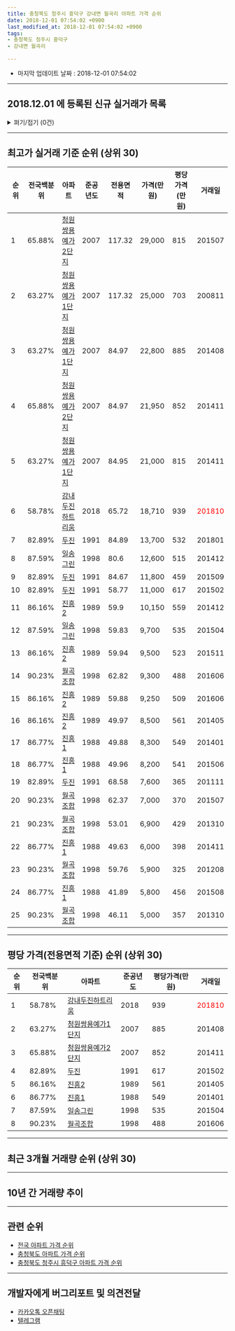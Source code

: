 ```yaml
---
title: 충청북도 청주시 흥덕구 강내면 월곡리 아파트 가격 순위
date: 2018-12-01 07:54:02 +0900
last_modified_at: 2018-12-01 07:54:02 +0900
tags:
- 충청북도 청주시 흥덕구
- 강내면 월곡리

---
```


* 마지막 업데이트 날짜 : 2018-12-01 07:54:02

---

## 2018.12.01 에 등록된 신규 실거래가 목록

<details>
<summary>펴기/접기 (0건)</summary>
<div markdown="1">

|아파트|전국백분위|준공년도|전용면적|가격(만원)|평당가격(만원)|거래일|
|---|---|---|---|---|---|---|
|없음|||||||


</div>
</details>

---

## 최고가 실거래 기준 순위 (상위 30)


|순위|전국백분위|아파트|준공년도|전용면적|가격(만원)|평당가격(만원)|거래일|
|---|---|---|---|---|---|---|---|
|1|65.88%|[청원쌍용예가2단지](https://search.naver.com/search.naver?query=%EC%B6%A9%EC%B2%AD%EB%B6%81%EB%8F%84+%EC%B2%AD%EC%A3%BC%EC%8B%9C+%ED%9D%A5%EB%8D%95%EA%B5%AC+%EA%B0%95%EB%82%B4%EB%A9%B4+%EC%9B%94%EA%B3%A1%EB%A6%AC+%EC%B2%AD%EC%9B%90%EC%8C%8D%EC%9A%A9%EC%98%88%EA%B0%802%EB%8B%A8%EC%A7%80)|2007|117.32|29,000|815|201507|
|2|63.27%|[청원쌍용예가1단지](https://search.naver.com/search.naver?query=%EC%B6%A9%EC%B2%AD%EB%B6%81%EB%8F%84+%EC%B2%AD%EC%A3%BC%EC%8B%9C+%ED%9D%A5%EB%8D%95%EA%B5%AC+%EA%B0%95%EB%82%B4%EB%A9%B4+%EC%9B%94%EA%B3%A1%EB%A6%AC+%EC%B2%AD%EC%9B%90%EC%8C%8D%EC%9A%A9%EC%98%88%EA%B0%801%EB%8B%A8%EC%A7%80)|2007|117.32|25,000|703|200811|
|3|63.27%|[청원쌍용예가1단지](https://search.naver.com/search.naver?query=%EC%B6%A9%EC%B2%AD%EB%B6%81%EB%8F%84+%EC%B2%AD%EC%A3%BC%EC%8B%9C+%ED%9D%A5%EB%8D%95%EA%B5%AC+%EA%B0%95%EB%82%B4%EB%A9%B4+%EC%9B%94%EA%B3%A1%EB%A6%AC+%EC%B2%AD%EC%9B%90%EC%8C%8D%EC%9A%A9%EC%98%88%EA%B0%801%EB%8B%A8%EC%A7%80)|2007|84.97|22,800|885|201408|
|4|65.88%|[청원쌍용예가2단지](https://search.naver.com/search.naver?query=%EC%B6%A9%EC%B2%AD%EB%B6%81%EB%8F%84+%EC%B2%AD%EC%A3%BC%EC%8B%9C+%ED%9D%A5%EB%8D%95%EA%B5%AC+%EA%B0%95%EB%82%B4%EB%A9%B4+%EC%9B%94%EA%B3%A1%EB%A6%AC+%EC%B2%AD%EC%9B%90%EC%8C%8D%EC%9A%A9%EC%98%88%EA%B0%802%EB%8B%A8%EC%A7%80)|2007|84.97|21,950|852|201411|
|5|63.27%|[청원쌍용예가1단지](https://search.naver.com/search.naver?query=%EC%B6%A9%EC%B2%AD%EB%B6%81%EB%8F%84+%EC%B2%AD%EC%A3%BC%EC%8B%9C+%ED%9D%A5%EB%8D%95%EA%B5%AC+%EA%B0%95%EB%82%B4%EB%A9%B4+%EC%9B%94%EA%B3%A1%EB%A6%AC+%EC%B2%AD%EC%9B%90%EC%8C%8D%EC%9A%A9%EC%98%88%EA%B0%801%EB%8B%A8%EC%A7%80)|2007|84.95|21,000|815|201411|
|6|58.78%|[강내두진하트리움](https://search.naver.com/search.naver?query=%EC%B6%A9%EC%B2%AD%EB%B6%81%EB%8F%84+%EC%B2%AD%EC%A3%BC%EC%8B%9C+%ED%9D%A5%EB%8D%95%EA%B5%AC+%EA%B0%95%EB%82%B4%EB%A9%B4+%EC%9B%94%EA%B3%A1%EB%A6%AC+%EA%B0%95%EB%82%B4%EB%91%90%EC%A7%84%ED%95%98%ED%8A%B8%EB%A6%AC%EC%9B%80)|2018|65.72|18,710|939|<span style="color:red">201810</span>|
|7|82.89%|[두진](https://search.naver.com/search.naver?query=%EC%B6%A9%EC%B2%AD%EB%B6%81%EB%8F%84+%EC%B2%AD%EC%A3%BC%EC%8B%9C+%ED%9D%A5%EB%8D%95%EA%B5%AC+%EA%B0%95%EB%82%B4%EB%A9%B4+%EC%9B%94%EA%B3%A1%EB%A6%AC+%EB%91%90%EC%A7%84)|1991|84.89|13,700|532|201801|
|8|87.59%|[일송그린](https://search.naver.com/search.naver?query=%EC%B6%A9%EC%B2%AD%EB%B6%81%EB%8F%84+%EC%B2%AD%EC%A3%BC%EC%8B%9C+%ED%9D%A5%EB%8D%95%EA%B5%AC+%EA%B0%95%EB%82%B4%EB%A9%B4+%EC%9B%94%EA%B3%A1%EB%A6%AC+%EC%9D%BC%EC%86%A1%EA%B7%B8%EB%A6%B0)|1998|80.6|12,600|515|201412|
|9|82.89%|[두진](https://search.naver.com/search.naver?query=%EC%B6%A9%EC%B2%AD%EB%B6%81%EB%8F%84+%EC%B2%AD%EC%A3%BC%EC%8B%9C+%ED%9D%A5%EB%8D%95%EA%B5%AC+%EA%B0%95%EB%82%B4%EB%A9%B4+%EC%9B%94%EA%B3%A1%EB%A6%AC+%EB%91%90%EC%A7%84)|1991|84.67|11,800|459|201509|
|10|82.89%|[두진](https://search.naver.com/search.naver?query=%EC%B6%A9%EC%B2%AD%EB%B6%81%EB%8F%84+%EC%B2%AD%EC%A3%BC%EC%8B%9C+%ED%9D%A5%EB%8D%95%EA%B5%AC+%EA%B0%95%EB%82%B4%EB%A9%B4+%EC%9B%94%EA%B3%A1%EB%A6%AC+%EB%91%90%EC%A7%84)|1991|58.77|11,000|617|201502|
|11|86.16%|[진흥2](https://search.naver.com/search.naver?query=%EC%B6%A9%EC%B2%AD%EB%B6%81%EB%8F%84+%EC%B2%AD%EC%A3%BC%EC%8B%9C+%ED%9D%A5%EB%8D%95%EA%B5%AC+%EA%B0%95%EB%82%B4%EB%A9%B4+%EC%9B%94%EA%B3%A1%EB%A6%AC+%EC%A7%84%ED%9D%A52)|1989|59.9|10,150|559|201412|
|12|87.59%|[일송그린](https://search.naver.com/search.naver?query=%EC%B6%A9%EC%B2%AD%EB%B6%81%EB%8F%84+%EC%B2%AD%EC%A3%BC%EC%8B%9C+%ED%9D%A5%EB%8D%95%EA%B5%AC+%EA%B0%95%EB%82%B4%EB%A9%B4+%EC%9B%94%EA%B3%A1%EB%A6%AC+%EC%9D%BC%EC%86%A1%EA%B7%B8%EB%A6%B0)|1998|59.83|9,700|535|201504|
|13|86.16%|[진흥2](https://search.naver.com/search.naver?query=%EC%B6%A9%EC%B2%AD%EB%B6%81%EB%8F%84+%EC%B2%AD%EC%A3%BC%EC%8B%9C+%ED%9D%A5%EB%8D%95%EA%B5%AC+%EA%B0%95%EB%82%B4%EB%A9%B4+%EC%9B%94%EA%B3%A1%EB%A6%AC+%EC%A7%84%ED%9D%A52)|1989|59.94|9,500|523|201511|
|14|90.23%|[월곡조합](https://search.naver.com/search.naver?query=%EC%B6%A9%EC%B2%AD%EB%B6%81%EB%8F%84+%EC%B2%AD%EC%A3%BC%EC%8B%9C+%ED%9D%A5%EB%8D%95%EA%B5%AC+%EA%B0%95%EB%82%B4%EB%A9%B4+%EC%9B%94%EA%B3%A1%EB%A6%AC+%EC%9B%94%EA%B3%A1%EC%A1%B0%ED%95%A9)|1998|62.82|9,300|488|201606|
|15|86.16%|[진흥2](https://search.naver.com/search.naver?query=%EC%B6%A9%EC%B2%AD%EB%B6%81%EB%8F%84+%EC%B2%AD%EC%A3%BC%EC%8B%9C+%ED%9D%A5%EB%8D%95%EA%B5%AC+%EA%B0%95%EB%82%B4%EB%A9%B4+%EC%9B%94%EA%B3%A1%EB%A6%AC+%EC%A7%84%ED%9D%A52)|1989|59.88|9,250|509|201606|
|16|86.16%|[진흥2](https://search.naver.com/search.naver?query=%EC%B6%A9%EC%B2%AD%EB%B6%81%EB%8F%84+%EC%B2%AD%EC%A3%BC%EC%8B%9C+%ED%9D%A5%EB%8D%95%EA%B5%AC+%EA%B0%95%EB%82%B4%EB%A9%B4+%EC%9B%94%EA%B3%A1%EB%A6%AC+%EC%A7%84%ED%9D%A52)|1989|49.97|8,500|561|201405|
|17|86.77%|[진흥1](https://search.naver.com/search.naver?query=%EC%B6%A9%EC%B2%AD%EB%B6%81%EB%8F%84+%EC%B2%AD%EC%A3%BC%EC%8B%9C+%ED%9D%A5%EB%8D%95%EA%B5%AC+%EA%B0%95%EB%82%B4%EB%A9%B4+%EC%9B%94%EA%B3%A1%EB%A6%AC+%EC%A7%84%ED%9D%A51)|1988|49.88|8,300|549|201401|
|18|86.77%|[진흥1](https://search.naver.com/search.naver?query=%EC%B6%A9%EC%B2%AD%EB%B6%81%EB%8F%84+%EC%B2%AD%EC%A3%BC%EC%8B%9C+%ED%9D%A5%EB%8D%95%EA%B5%AC+%EA%B0%95%EB%82%B4%EB%A9%B4+%EC%9B%94%EA%B3%A1%EB%A6%AC+%EC%A7%84%ED%9D%A51)|1988|49.96|8,200|541|201506|
|19|82.89%|[두진](https://search.naver.com/search.naver?query=%EC%B6%A9%EC%B2%AD%EB%B6%81%EB%8F%84+%EC%B2%AD%EC%A3%BC%EC%8B%9C+%ED%9D%A5%EB%8D%95%EA%B5%AC+%EA%B0%95%EB%82%B4%EB%A9%B4+%EC%9B%94%EA%B3%A1%EB%A6%AC+%EB%91%90%EC%A7%84)|1991|68.58|7,600|365|201111|
|20|90.23%|[월곡조합](https://search.naver.com/search.naver?query=%EC%B6%A9%EC%B2%AD%EB%B6%81%EB%8F%84+%EC%B2%AD%EC%A3%BC%EC%8B%9C+%ED%9D%A5%EB%8D%95%EA%B5%AC+%EA%B0%95%EB%82%B4%EB%A9%B4+%EC%9B%94%EA%B3%A1%EB%A6%AC+%EC%9B%94%EA%B3%A1%EC%A1%B0%ED%95%A9)|1998|62.37|7,000|370|201507|
|21|90.23%|[월곡조합](https://search.naver.com/search.naver?query=%EC%B6%A9%EC%B2%AD%EB%B6%81%EB%8F%84+%EC%B2%AD%EC%A3%BC%EC%8B%9C+%ED%9D%A5%EB%8D%95%EA%B5%AC+%EA%B0%95%EB%82%B4%EB%A9%B4+%EC%9B%94%EA%B3%A1%EB%A6%AC+%EC%9B%94%EA%B3%A1%EC%A1%B0%ED%95%A9)|1998|53.01|6,900|429|201310|
|22|86.77%|[진흥1](https://search.naver.com/search.naver?query=%EC%B6%A9%EC%B2%AD%EB%B6%81%EB%8F%84+%EC%B2%AD%EC%A3%BC%EC%8B%9C+%ED%9D%A5%EB%8D%95%EA%B5%AC+%EA%B0%95%EB%82%B4%EB%A9%B4+%EC%9B%94%EA%B3%A1%EB%A6%AC+%EC%A7%84%ED%9D%A51)|1988|49.63|6,000|398|201411|
|23|90.23%|[월곡조합](https://search.naver.com/search.naver?query=%EC%B6%A9%EC%B2%AD%EB%B6%81%EB%8F%84+%EC%B2%AD%EC%A3%BC%EC%8B%9C+%ED%9D%A5%EB%8D%95%EA%B5%AC+%EA%B0%95%EB%82%B4%EB%A9%B4+%EC%9B%94%EA%B3%A1%EB%A6%AC+%EC%9B%94%EA%B3%A1%EC%A1%B0%ED%95%A9)|1998|59.76|5,900|325|201208|
|24|86.77%|[진흥1](https://search.naver.com/search.naver?query=%EC%B6%A9%EC%B2%AD%EB%B6%81%EB%8F%84+%EC%B2%AD%EC%A3%BC%EC%8B%9C+%ED%9D%A5%EB%8D%95%EA%B5%AC+%EA%B0%95%EB%82%B4%EB%A9%B4+%EC%9B%94%EA%B3%A1%EB%A6%AC+%EC%A7%84%ED%9D%A51)|1988|41.89|5,800|456|201508|
|25|90.23%|[월곡조합](https://search.naver.com/search.naver?query=%EC%B6%A9%EC%B2%AD%EB%B6%81%EB%8F%84+%EC%B2%AD%EC%A3%BC%EC%8B%9C+%ED%9D%A5%EB%8D%95%EA%B5%AC+%EA%B0%95%EB%82%B4%EB%A9%B4+%EC%9B%94%EA%B3%A1%EB%A6%AC+%EC%9B%94%EA%B3%A1%EC%A1%B0%ED%95%A9)|1998|46.11|5,000|357|201310|


---

## 평당 가격(전용면적 기준) 순위 (상위 30)


|순위|전국백분위|아파트|준공년도|평당가격(만원)|거래일|
|---|---|---|---|---|---|
|1|58.78%|[강내두진하트리움](https://search.naver.com/search.naver?query=%EC%B6%A9%EC%B2%AD%EB%B6%81%EB%8F%84+%EC%B2%AD%EC%A3%BC%EC%8B%9C+%ED%9D%A5%EB%8D%95%EA%B5%AC+%EA%B0%95%EB%82%B4%EB%A9%B4+%EC%9B%94%EA%B3%A1%EB%A6%AC+%EA%B0%95%EB%82%B4%EB%91%90%EC%A7%84%ED%95%98%ED%8A%B8%EB%A6%AC%EC%9B%80)|2018|939|<span style="color:red">201810</span>|
|2|63.27%|[청원쌍용예가1단지](https://search.naver.com/search.naver?query=%EC%B6%A9%EC%B2%AD%EB%B6%81%EB%8F%84+%EC%B2%AD%EC%A3%BC%EC%8B%9C+%ED%9D%A5%EB%8D%95%EA%B5%AC+%EA%B0%95%EB%82%B4%EB%A9%B4+%EC%9B%94%EA%B3%A1%EB%A6%AC+%EC%B2%AD%EC%9B%90%EC%8C%8D%EC%9A%A9%EC%98%88%EA%B0%801%EB%8B%A8%EC%A7%80)|2007|885|201408|
|3|65.88%|[청원쌍용예가2단지](https://search.naver.com/search.naver?query=%EC%B6%A9%EC%B2%AD%EB%B6%81%EB%8F%84+%EC%B2%AD%EC%A3%BC%EC%8B%9C+%ED%9D%A5%EB%8D%95%EA%B5%AC+%EA%B0%95%EB%82%B4%EB%A9%B4+%EC%9B%94%EA%B3%A1%EB%A6%AC+%EC%B2%AD%EC%9B%90%EC%8C%8D%EC%9A%A9%EC%98%88%EA%B0%802%EB%8B%A8%EC%A7%80)|2007|852|201411|
|4|82.89%|[두진](https://search.naver.com/search.naver?query=%EC%B6%A9%EC%B2%AD%EB%B6%81%EB%8F%84+%EC%B2%AD%EC%A3%BC%EC%8B%9C+%ED%9D%A5%EB%8D%95%EA%B5%AC+%EA%B0%95%EB%82%B4%EB%A9%B4+%EC%9B%94%EA%B3%A1%EB%A6%AC+%EB%91%90%EC%A7%84)|1991|617|201502|
|5|86.16%|[진흥2](https://search.naver.com/search.naver?query=%EC%B6%A9%EC%B2%AD%EB%B6%81%EB%8F%84+%EC%B2%AD%EC%A3%BC%EC%8B%9C+%ED%9D%A5%EB%8D%95%EA%B5%AC+%EA%B0%95%EB%82%B4%EB%A9%B4+%EC%9B%94%EA%B3%A1%EB%A6%AC+%EC%A7%84%ED%9D%A52)|1989|561|201405|
|6|86.77%|[진흥1](https://search.naver.com/search.naver?query=%EC%B6%A9%EC%B2%AD%EB%B6%81%EB%8F%84+%EC%B2%AD%EC%A3%BC%EC%8B%9C+%ED%9D%A5%EB%8D%95%EA%B5%AC+%EA%B0%95%EB%82%B4%EB%A9%B4+%EC%9B%94%EA%B3%A1%EB%A6%AC+%EC%A7%84%ED%9D%A51)|1988|549|201401|
|7|87.59%|[일송그린](https://search.naver.com/search.naver?query=%EC%B6%A9%EC%B2%AD%EB%B6%81%EB%8F%84+%EC%B2%AD%EC%A3%BC%EC%8B%9C+%ED%9D%A5%EB%8D%95%EA%B5%AC+%EA%B0%95%EB%82%B4%EB%A9%B4+%EC%9B%94%EA%B3%A1%EB%A6%AC+%EC%9D%BC%EC%86%A1%EA%B7%B8%EB%A6%B0)|1998|535|201504|
|8|90.23%|[월곡조합](https://search.naver.com/search.naver?query=%EC%B6%A9%EC%B2%AD%EB%B6%81%EB%8F%84+%EC%B2%AD%EC%A3%BC%EC%8B%9C+%ED%9D%A5%EB%8D%95%EA%B5%AC+%EA%B0%95%EB%82%B4%EB%A9%B4+%EC%9B%94%EA%B3%A1%EB%A6%AC+%EC%9B%94%EA%B3%A1%EC%A1%B0%ED%95%A9)|1998|488|201606|


---

## 최근 3개월 거래량 순위 (상위 30)


<div style="width:100%;">
    <canvas id="deal_count_ranking" height="250"></canvas>
</div>


<script>
new Chart(document.getElementById("deal_count_ranking"), {
    type: 'horizontalBar',
    data: {
        labels: ['강내두진하트리움', '진흥2', '진흥1', '일송그린', '두진'],
        datasets: [{
            label: '실거래 수',
            data: [9, 3, 1, 1, 1],
            borderColor: "rgba(255, 0, 128, 1)",
            backgroundColor: "rgba(255, 0, 128, 0.5)",
            fill: false,
        }]
    },
    options: {
        responsive: true,
        title: {
            display: true,
            text: '최근 3개월 거래량 순위'
        },
        tooltips: {
            mode: 'index',
            intersect: false,
            callbacks: {
                title: function(tooltipItems, data) {
                    return "실거래 수:";
                },
                label: function(tooltipItem, data) {
                    return data.labels[tooltipItem.index] + ": " + tooltipItem.xLabel;
                }
            }
        },
        hover: {
            mode: 'nearest',
            intersect: true
        },
        scales: {
            xAxes: [{
                display: true,
                scaleLabel: {
                    display: true,
                    labelString: '실거래 수'
                },
                ticks: {
                    suggestedMin: 0,
                }
            }],
            yAxes: [{
                display: true,
                ticks: {
                    autoSkip: false,
                    callback: function(value, index, values) {
                        if (value.length > 15)
                            return value.substr(0, 13) + "...";
                        else
                            return value;
                    }
                },
                scaleLabel: {
                    display: false,
                }
            }]
        }
    }
});

</script>


---

## 10년 간 거래량 추이


<div style="width:100%;">
    <canvas id="deal_progress" height="250"></canvas>
</div>

<script>
new Chart(document.getElementById("deal_progress"), {
    type: 'line',
    data: {
        labels: ['200812','200901','200902','200903','200904','200905','200906','200907','200908','200909','200910','200911','200912','201001','201002','201003','201004','201005','201006','201007','201008','201009','201010','201011','201012','201101','201102','201103','201104','201105','201106','201107','201108','201109','201110','201111','201112','201201','201202','201203','201204','201205','201206','201207','201208','201209','201210','201211','201212','201301','201302','201303','201304','201305','201306','201307','201308','201309','201310','201311','201312','201401','201402','201403','201404','201405','201406','201407','201408','201409','201410','201411','201412','201501','201502','201503','201504','201505','201506','201507','201508','201509','201510','201511','201512','201601','201602','201603','201604','201605','201606','201607','201608','201609','201610','201611','201612','201701','201702','201703','201704','201705','201706','201707','201708','201709','201710','201711','201712','201801','201802','201803','201804','201805','201806','201807','201808','201809','201810','201811','201812'],
        datasets: [{
            label: '실거래 수',
            pointRadius: 1,
            data: [1, 3, 0, 7, 0, 5, 1, 3, 2, 2, 3, 1, 0, 2, 3, 1, 3, 2, 1, 3, 0, 3, 6, 4, 5, 9, 7, 3, 0, 5, 6, 7, 3, 7, 7, 11, 5, 5, 5, 3, 7, 6, 3, 2, 4, 6, 7, 8, 4, 7, 2, 6, 4, 5, 9, 3, 1, 5, 9, 3, 4, 4, 4, 5, 5, 4, 2, 0, 1, 2, 3, 7, 3, 5, 2, 3, 7, 2, 3, 3, 7, 2, 1, 3, 3, 2, 5, 4, 5, 5, 8, 0, 5, 4, 1, 5, 2, 1, 4, 0, 2, 4, 4, 4, 3, 2, 2, 2, 4, 3, 5, 3, 1, 1, 7, 1, 2, 10, 11, 4, 0],
            borderColor: "rgba(255, 201, 14, 1)",
            backgroundColor: "rgba(255, 201, 14, 0.5)",
            fill: true,
        }]
    },
    options: {
        responsive: true,
        title: {
            display: true,
            text: '10년간 거래량 추이'
        },
        tooltips: {
            mode: 'index',
            intersect: false,
        },
        hover: {
            mode: 'nearest',
            intersect: true
        },
        scales: {
            xAxes: [{
                display: true,
                scaleLabel: {
                    display: true,
                    labelString: '년/월'
                }
            }],
            yAxes: [{
                display: true,
                ticks: {
                    suggestedMin: 0,
                },
                scaleLabel: {
                    display: true,
                    labelString: '실거래 수'
                }
            }]
        }
    }
});

</script>


---

## 관련 순위

- [전국 아파트 가격 순위](https://inasie.github.io/apt-ranking/전국)
- [충청북도 아파트 가격 순위](https://inasie.github.io/apt-ranking/충청북도)
- [충청북도 청주시 흥덕구 아파트 가격 순위](https://inasie.github.io/apt-ranking/충청북도-청주시-흥덕구)


---

## 개발자에게 버그리포트 및 의견전달

- [카카오톡 오픈채팅](https://open.kakao.com/o/gLJUAP4)
- [텔레그램](https://t.me/inasie)

